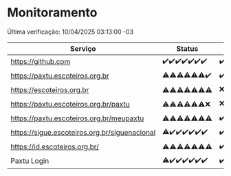 # Monitoramento

Última verificação: 10/04/2025 03:13:00 -03

|Serviço|Status|Últimas 24h|
|---|---|---|
|https://github.com|<span title="2025-04-03: OK=23">✔️</span><span title="2025-04-04: OK=23">✔️</span><span title="2025-04-05: OK=23">✔️</span><span title="2025-04-06: OK=23">✔️</span><span title="2025-04-07: OK=23">✔️</span><span title="2025-04-08: OK=23">✔️</span><span title="2025-04-09: OK=5">✔️</span>|<span title="09/04/2025 03:13:00 -03 : 200">✔️</span><span title="09/04/2025 04:09:00 -03 : 200">✔️</span><span title="09/04/2025 05:13:00 -03 : 200">✔️</span><span title="09/04/2025 06:10:00 -03 : 200">✔️</span><span title="09/04/2025 07:11:00 -03 : 200">✔️</span><span title="09/04/2025 08:08:00 -03 : 200">✔️</span><span title="09/04/2025 09:16:00 -03 : 200">✔️</span><span title="09/04/2025 10:21:00 -03 : 200">✔️</span><span title="09/04/2025 11:09:00 -03 : 200">✔️</span><span title="09/04/2025 12:11:00 -03 : 200">✔️</span><span title="09/04/2025 13:11:00 -03 : 200">✔️</span><span title="09/04/2025 14:08:00 -03 : 200">✔️</span><span title="09/04/2025 15:12:00 -03 : 200">✔️</span><span title="09/04/2025 16:07:00 -03 : 200">✔️</span><span title="09/04/2025 17:10:00 -03 : 200">✔️</span><span title="09/04/2025 18:07:00 -03 : 200">✔️</span><span title="09/04/2025 19:08:00 -03 : 200">✔️</span><span title="09/04/2025 20:08:00 -03 : 200">✔️</span><span title="09/04/2025 21:43:00 -03 : 200">✔️</span><span title="09/04/2025 23:19:00 -03 : 200">✔️</span><span title="10/04/2025 00:26:00 -03 : 200">✔️</span><span title="10/04/2025 01:11:00 -03 : 200">✔️</span><span title="10/04/2025 02:09:00 -03 : 200">✔️</span><span title="10/04/2025 03:13:00 -03 : 200">✔️</span>|
|https://paxtu.escoteiros.org.br|<span title="2025-04-03: OK=10, Falhas=13">⚠️</span><span title="2025-04-04: OK=11, Falhas=12">⚠️</span><span title="2025-04-05: OK=12, Falhas=11">⚠️</span><span title="2025-04-06: OK=11, Falhas=12">⚠️</span><span title="2025-04-07: OK=13, Falhas=10">⚠️</span><span title="2025-04-08: OK=13, Falhas=10">⚠️</span><span title="2025-04-09: OK=5">✔️</span>|<span title="09/04/2025 03:13:00 -03 : 200">✔️</span><span title="09/04/2025 04:09:00 -03 : 403">❌</span><span title="09/04/2025 05:13:00 -03 : 200">✔️</span><span title="09/04/2025 06:10:00 -03 : 200">✔️</span><span title="09/04/2025 07:11:00 -03 : 200">✔️</span><span title="09/04/2025 08:08:00 -03 : 200">✔️</span><span title="09/04/2025 09:16:00 -03 : 200">✔️</span><span title="09/04/2025 10:21:00 -03 : 403">❌</span><span title="09/04/2025 11:09:00 -03 : 200">✔️</span><span title="09/04/2025 12:11:00 -03 : 403">❌</span><span title="09/04/2025 13:11:00 -03 : 403">❌</span><span title="09/04/2025 14:08:00 -03 : 200">✔️</span><span title="09/04/2025 15:12:00 -03 : 200">✔️</span><span title="09/04/2025 16:07:00 -03 : 403">❌</span><span title="09/04/2025 17:10:00 -03 : 200">✔️</span><span title="09/04/2025 18:07:00 -03 : 403">❌</span><span title="09/04/2025 19:08:00 -03 : 403">❌</span><span title="09/04/2025 20:08:00 -03 : 403">❌</span><span title="09/04/2025 21:43:00 -03 : 403">❌</span><span title="09/04/2025 23:19:00 -03 : 200">✔️</span><span title="10/04/2025 00:26:00 -03 : 200">✔️</span><span title="10/04/2025 01:11:00 -03 : 403">❌</span><span title="10/04/2025 02:09:00 -03 : 200">✔️</span><span title="10/04/2025 03:13:00 -03 : 403">❌</span>|
|https://escoteiros.org.br|<span title="2025-04-03: OK=5, Falhas=18">⚠️</span><span title="2025-04-04: OK=8, Falhas=15">⚠️</span><span title="2025-04-05: OK=1, Falhas=22">⚠️</span><span title="2025-04-06: OK=1, Falhas=22">⚠️</span><span title="2025-04-07: OK=1, Falhas=22">⚠️</span><span title="2025-04-08: OK=4, Falhas=19">⚠️</span><span title="2025-04-09: OK=1, Falhas=4">⚠️</span>|<span title="09/04/2025 03:13:00 -03 : 403">❌</span><span title="09/04/2025 04:09:00 -03 : 403">❌</span><span title="09/04/2025 05:13:00 -03 : 403">❌</span><span title="09/04/2025 06:10:00 -03 : 200">✔️</span><span title="09/04/2025 07:11:00 -03 : 403">❌</span><span title="09/04/2025 08:08:00 -03 : 200">✔️</span><span title="09/04/2025 09:16:00 -03 : 200">✔️</span><span title="09/04/2025 10:21:00 -03 : 403">❌</span><span title="09/04/2025 11:09:00 -03 : 403">❌</span><span title="09/04/2025 12:11:00 -03 : 403">❌</span><span title="09/04/2025 13:11:00 -03 : 403">❌</span><span title="09/04/2025 14:08:00 -03 : 200">✔️</span><span title="09/04/2025 15:12:00 -03 : 403">❌</span><span title="09/04/2025 16:07:00 -03 : 403">❌</span><span title="09/04/2025 17:10:00 -03 : 403">❌</span><span title="09/04/2025 18:07:00 -03 : 403">❌</span><span title="09/04/2025 19:08:00 -03 : 200">✔️</span><span title="09/04/2025 20:08:00 -03 : 403">❌</span><span title="09/04/2025 21:43:00 -03 : 403">❌</span><span title="09/04/2025 23:19:00 -03 : 403">❌</span><span title="10/04/2025 00:26:00 -03 : 403">❌</span><span title="10/04/2025 01:11:00 -03 : 403">❌</span><span title="10/04/2025 02:09:00 -03 : 200">✔️</span><span title="10/04/2025 03:13:00 -03 : 403">❌</span>|
|https://paxtu.escoteiros.org.br/paxtu|<span title="2025-04-03: OK=9, Falhas=14">⚠️</span><span title="2025-04-04: OK=5, Falhas=18">⚠️</span><span title="2025-04-05: OK=4, Falhas=19">⚠️</span><span title="2025-04-06: OK=3, Falhas=20">⚠️</span><span title="2025-04-07: OK=7, Falhas=16">⚠️</span><span title="2025-04-08: OK=6, Falhas=17">⚠️</span><span title="2025-04-09: Falhas=5">❌</span>|<span title="09/04/2025 03:13:00 -03 : 403">❌</span><span title="09/04/2025 04:09:00 -03 : 200">✔️</span><span title="09/04/2025 05:13:00 -03 : 200">✔️</span><span title="09/04/2025 06:10:00 -03 : 403">❌</span><span title="09/04/2025 07:11:00 -03 : 403">❌</span><span title="09/04/2025 08:08:00 -03 : 403">❌</span><span title="09/04/2025 09:16:00 -03 : 403">❌</span><span title="09/04/2025 10:21:00 -03 : 200">✔️</span><span title="09/04/2025 11:10:00 -03 : 200">✔️</span><span title="09/04/2025 12:11:00 -03 : 403">❌</span><span title="09/04/2025 13:11:00 -03 : 403">❌</span><span title="09/04/2025 14:08:00 -03 : 403">❌</span><span title="09/04/2025 15:12:00 -03 : 403">❌</span><span title="09/04/2025 16:07:00 -03 : 403">❌</span><span title="09/04/2025 17:10:00 -03 : 200">✔️</span><span title="09/04/2025 18:07:00 -03 : 403">❌</span><span title="09/04/2025 19:08:00 -03 : 200">✔️</span><span title="09/04/2025 20:08:00 -03 : 403">❌</span><span title="09/04/2025 21:43:00 -03 : 200">✔️</span><span title="09/04/2025 23:19:00 -03 : 403">❌</span><span title="10/04/2025 00:26:00 -03 : 200">✔️</span><span title="10/04/2025 01:11:00 -03 : 200">✔️</span><span title="10/04/2025 02:09:00 -03 : 403">❌</span><span title="10/04/2025 03:13:00 -03 : 403">❌</span>|
|https://paxtu.escoteiros.org.br/meupaxtu|<span title="2025-04-03: OK=6, Falhas=17">⚠️</span><span title="2025-04-04: OK=4, Falhas=19">⚠️</span><span title="2025-04-05: OK=7, Falhas=16">⚠️</span><span title="2025-04-06: OK=4, Falhas=19">⚠️</span><span title="2025-04-07: OK=11, Falhas=12">⚠️</span><span title="2025-04-08: OK=9, Falhas=14">⚠️</span><span title="2025-04-09: OK=1, Falhas=4">⚠️</span>|<span title="09/04/2025 03:13:00 -03 : 200">✔️</span><span title="09/04/2025 04:09:00 -03 : 403">❌</span><span title="09/04/2025 05:13:00 -03 : 403">❌</span><span title="09/04/2025 06:10:00 -03 : 403">❌</span><span title="09/04/2025 07:11:00 -03 : 403">❌</span><span title="09/04/2025 08:08:00 -03 : 403">❌</span><span title="09/04/2025 09:16:00 -03 : 200">✔️</span><span title="09/04/2025 10:21:00 -03 : 200">✔️</span><span title="09/04/2025 11:10:00 -03 : 403">❌</span><span title="09/04/2025 12:11:00 -03 : 403">❌</span><span title="09/04/2025 13:11:00 -03 : 403">❌</span><span title="09/04/2025 14:08:00 -03 : 200">✔️</span><span title="09/04/2025 15:12:00 -03 : 403">❌</span><span title="09/04/2025 16:07:00 -03 : 403">❌</span><span title="09/04/2025 17:10:00 -03 : 200">✔️</span><span title="09/04/2025 18:07:00 -03 : 200">✔️</span><span title="09/04/2025 19:08:00 -03 : 403">❌</span><span title="09/04/2025 20:08:00 -03 : 403">❌</span><span title="09/04/2025 21:43:00 -03 : 403">❌</span><span title="09/04/2025 23:19:00 -03 : 403">❌</span><span title="10/04/2025 00:26:00 -03 : 403">❌</span><span title="10/04/2025 01:11:00 -03 : 200">✔️</span><span title="10/04/2025 02:09:00 -03 : 403">❌</span><span title="10/04/2025 03:13:00 -03 : 403">❌</span>|
|https://sigue.escoteiros.org.br/siguenacional|<span title="2025-04-03: OK=22, Falhas=1">⚠️</span><span title="2025-04-04: OK=23">✔️</span><span title="2025-04-05: OK=23">✔️</span><span title="2025-04-06: OK=23">✔️</span><span title="2025-04-07: OK=23">✔️</span><span title="2025-04-08: OK=23">✔️</span><span title="2025-04-09: OK=5">✔️</span>|<span title="09/04/2025 03:13:00 -03 : 200">✔️</span><span title="09/04/2025 04:09:00 -03 : 200">✔️</span><span title="09/04/2025 05:13:00 -03 : 200">✔️</span><span title="09/04/2025 06:10:00 -03 : 200">✔️</span><span title="09/04/2025 07:11:00 -03 : 200">✔️</span><span title="09/04/2025 08:08:00 -03 : 200">✔️</span><span title="09/04/2025 09:16:00 -03 : 200">✔️</span><span title="09/04/2025 10:21:00 -03 : 200">✔️</span><span title="09/04/2025 11:10:00 -03 : 200">✔️</span><span title="09/04/2025 12:11:00 -03 : 200">✔️</span><span title="09/04/2025 13:11:00 -03 : 200">✔️</span><span title="09/04/2025 14:08:00 -03 : 200">✔️</span><span title="09/04/2025 15:12:00 -03 : 200">✔️</span><span title="09/04/2025 16:07:00 -03 : 200">✔️</span><span title="09/04/2025 17:10:00 -03 : 200">✔️</span><span title="09/04/2025 18:07:00 -03 : 200">✔️</span><span title="09/04/2025 19:08:00 -03 : 200">✔️</span><span title="09/04/2025 20:08:00 -03 : 200">✔️</span><span title="09/04/2025 21:43:00 -03 : 200">✔️</span><span title="09/04/2025 23:19:00 -03 : 200">✔️</span><span title="10/04/2025 00:26:00 -03 : 200">✔️</span><span title="10/04/2025 01:11:00 -03 : 200">✔️</span><span title="10/04/2025 02:09:00 -03 : 200">✔️</span><span title="10/04/2025 03:13:00 -03 : 200">✔️</span>|
|https://id.escoteiros.org.br/|<span title="2025-04-03: OK=12, Falhas=11">⚠️</span><span title="2025-04-04: OK=10, Falhas=13">⚠️</span><span title="2025-04-05: OK=13, Falhas=10">⚠️</span><span title="2025-04-06: OK=11, Falhas=12">⚠️</span><span title="2025-04-07: OK=12, Falhas=11">⚠️</span><span title="2025-04-08: OK=15, Falhas=8">⚠️</span><span title="2025-04-09: OK=2, Falhas=3">⚠️</span>|<span title="09/04/2025 03:13:00 -03 : 200">✔️</span><span title="09/04/2025 04:09:00 -03 : 403">❌</span><span title="09/04/2025 05:13:00 -03 : 403">❌</span><span title="09/04/2025 06:10:00 -03 : 403">❌</span><span title="09/04/2025 07:11:00 -03 : 403">❌</span><span title="09/04/2025 08:08:00 -03 : 403">❌</span><span title="09/04/2025 09:16:00 -03 : 200">✔️</span><span title="09/04/2025 10:21:00 -03 : 200">✔️</span><span title="09/04/2025 11:10:00 -03 : 200">✔️</span><span title="09/04/2025 12:11:00 -03 : 200">✔️</span><span title="09/04/2025 13:11:00 -03 : 403">❌</span><span title="09/04/2025 14:08:00 -03 : 403">❌</span><span title="09/04/2025 15:12:00 -03 : 200">✔️</span><span title="09/04/2025 16:07:00 -03 : 200">✔️</span><span title="09/04/2025 17:10:00 -03 : 403">❌</span><span title="09/04/2025 18:07:00 -03 : 200">✔️</span><span title="09/04/2025 19:08:00 -03 : 403">❌</span><span title="09/04/2025 20:08:00 -03 : 200">✔️</span><span title="09/04/2025 21:43:00 -03 : 403">❌</span><span title="09/04/2025 23:19:00 -03 : 200">✔️</span><span title="10/04/2025 00:26:00 -03 : 403">❌</span><span title="10/04/2025 01:11:00 -03 : 403">❌</span><span title="10/04/2025 02:09:00 -03 : 403">❌</span><span title="10/04/2025 03:13:00 -03 : 200">✔️</span>|
|Paxtu Login|<span title="2025-04-03: OK=22, Falhas=1">⚠️</span><span title="2025-04-04: OK=23">✔️</span><span title="2025-04-05: OK=23">✔️</span><span title="2025-04-06: OK=23">✔️</span><span title="2025-04-07: OK=23">✔️</span><span title="2025-04-08: OK=23">✔️</span><span title="2025-04-09: OK=5">✔️</span>|<span title="09/04/2025 03:13:00 -03 : 200">✔️</span><span title="09/04/2025 04:09:00 -03 : 200">✔️</span><span title="09/04/2025 05:13:00 -03 : 200">✔️</span><span title="09/04/2025 06:10:00 -03 : 200">✔️</span><span title="09/04/2025 07:11:00 -03 : 200">✔️</span><span title="09/04/2025 08:08:00 -03 : 200">✔️</span><span title="09/04/2025 09:16:00 -03 : 200">✔️</span><span title="09/04/2025 10:21:00 -03 : 200">✔️</span><span title="09/04/2025 11:10:00 -03 : 200">✔️</span><span title="09/04/2025 12:11:00 -03 : 200">✔️</span><span title="09/04/2025 13:11:00 -03 : 200">✔️</span><span title="09/04/2025 14:08:00 -03 : 200">✔️</span><span title="09/04/2025 15:12:00 -03 : 200">✔️</span><span title="09/04/2025 16:07:00 -03 : 200">✔️</span><span title="09/04/2025 17:10:00 -03 : 200">✔️</span><span title="09/04/2025 18:07:00 -03 : 200">✔️</span><span title="09/04/2025 19:08:00 -03 : 200">✔️</span><span title="09/04/2025 20:08:00 -03 : 200">✔️</span><span title="09/04/2025 21:43:00 -03 : 200">✔️</span><span title="09/04/2025 23:19:00 -03 : 200">✔️</span><span title="10/04/2025 00:26:00 -03 : 200">✔️</span><span title="10/04/2025 01:11:00 -03 : 200">✔️</span><span title="10/04/2025 02:09:00 -03 : 200">✔️</span><span title="10/04/2025 03:13:00 -03 : 200">✔️</span>|
